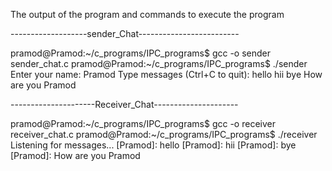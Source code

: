 The output of the program and commands to execute the program


-------------------sender_Chat-------------------------


pramod@Pramod:~/c_programs/IPC_programs$ gcc -o sender sender_chat.c
pramod@Pramod:~/c_programs/IPC_programs$ ./sender
Enter your name: Pramod
Type messages (Ctrl+C to quit):
hello
hii
bye
How are you Pramod

---------------------Receiver_Chat---------------------


pramod@Pramod:~/c_programs/IPC_programs$ gcc -o receiver receiver_chat.c
pramod@Pramod:~/c_programs/IPC_programs$ ./receiver
Listening for messages...
[Pramod]: hello
[Pramod]: hii
[Pramod]: bye
[Pramod]: How are you Pramod
